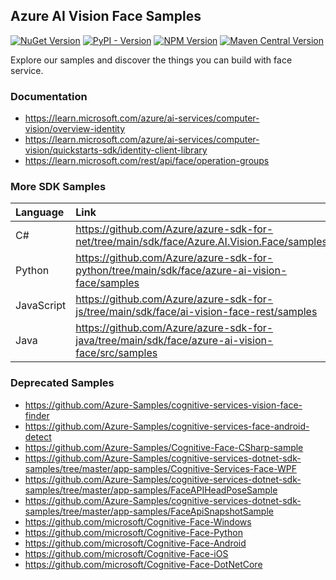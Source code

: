 
## Azure AI Vision Face Samples

[![NuGet Version](https://img.shields.io/nuget/vpre/Azure.AI.Vision.Face)](https://aka.ms/azsdk-csharp-face-pkg)
[![PyPI - Version](https://img.shields.io/pypi/v/azure-ai-vision-face)](https://aka.ms/azsdk-python-face-pkg)
[![NPM Version](https://img.shields.io/npm/v/%40azure-rest%2Fai-vision-face)](https://www.npmjs.com/package/@azure-rest/ai-vision-face)
[![Maven Central Version](https://img.shields.io/maven-central/v/com.azure/azure-ai-vision-face)](https://central.sonatype.com/artifact/com.azure/azure-ai-vision-face)


Explore our samples and discover the things you can build with face service.


### Documentation

* https://learn.microsoft.com/azure/ai-services/computer-vision/overview-identity
* https://learn.microsoft.com/azure/ai-services/computer-vision/quickstarts-sdk/identity-client-library
* https://learn.microsoft.com/rest/api/face/operation-groups


### More SDK Samples

| Language | Link |
| :- | :- |
| C# | https://github.com/Azure/azure-sdk-for-net/tree/main/sdk/face/Azure.AI.Vision.Face/samples |
| Python | https://github.com/Azure/azure-sdk-for-python/tree/main/sdk/face/azure-ai-vision-face/samples |
| JavaScript | https://github.com/Azure/azure-sdk-for-js/tree/main/sdk/face/ai-vision-face-rest/samples |
| Java | https://github.com/Azure/azure-sdk-for-java/tree/main/sdk/face/azure-ai-vision-face/src/samples |


### Deprecated Samples

* https://github.com/Azure-Samples/cognitive-services-vision-face-finder
* https://github.com/Azure-Samples/cognitive-services-face-android-detect
* https://github.com/Azure-Samples/Cognitive-Face-CSharp-sample
* https://github.com/Azure-Samples/cognitive-services-dotnet-sdk-samples/tree/master/app-samples/Cognitive-Services-Face-WPF
* https://github.com/Azure-Samples/cognitive-services-dotnet-sdk-samples/tree/master/app-samples/FaceAPIHeadPoseSample
* https://github.com/Azure-Samples/cognitive-services-dotnet-sdk-samples/tree/master/app-samples/FaceApiSnapshotSample
* https://github.com/microsoft/Cognitive-Face-Windows
* https://github.com/microsoft/Cognitive-Face-Python
* https://github.com/microsoft/Cognitive-Face-Android
* https://github.com/microsoft/Cognitive-Face-iOS
* https://github.com/microsoft/Cognitive-Face-DotNetCore
